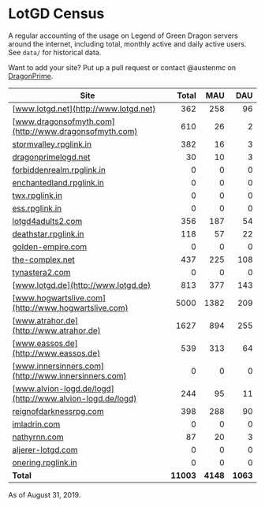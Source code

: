 # LotGD Census
A regular accounting of the usage on Legend of Green Dragon servers around the internet, including total, monthly active and daily active users. See `data/` for historical data.

Want to add your site? Put up a pull request or contact @austenmc on [DragonPrime](http://dragonprime.net).


Site | Total | MAU | DAU
--- | ---:| ---:| ---:
[www.lotgd.net](http://www.lotgd.net)|362|258|96
[www.dragonsofmyth.com](http://www.dragonsofmyth.com)|610|26|2
[stormvalley.rpglink.in](http://stormvalley.rpglink.in)|382|16|3
[dragonprimelogd.net](http://dragonprimelogd.net)|30|10|3
[forbiddenrealm.rpglink.in](http://forbiddenrealm.rpglink.in)|0|0|0
[enchantedland.rpglink.in](http://enchantedland.rpglink.in)|0|0|0
[twx.rpglink.in](http://twx.rpglink.in)|0|0|0
[ess.rpglink.in](http://ess.rpglink.in)|0|0|0
[lotgd4adults2.com](http://lotgd4adults2.com)|356|187|54
[deathstar.rpglink.in](http://deathstar.rpglink.in)|118|57|22
[golden-empire.com](http://golden-empire.com)|0|0|0
[the-complex.net](http://the-complex.net)|437|225|108
[tynastera2.com](http://tynastera2.com)|0|0|0
[www.lotgd.de](http://www.lotgd.de)|813|377|143
[www.hogwartslive.com](http://www.hogwartslive.com)|5000|1382|209
[www.atrahor.de](http://www.atrahor.de)|1627|894|255
[www.eassos.de](http://www.eassos.de)|539|313|64
[www.innersinners.com](http://www.innersinners.com)|0|0|0
[www.alvion-logd.de/logd](http://www.alvion-logd.de/logd)|244|95|11
[reignofdarknessrpg.com](http://reignofdarknessrpg.com)|398|288|90
[imladrin.com](http://imladrin.com)|0|0|0
[nathyrnn.com](http://nathyrnn.com)|87|20|3
[aljerer-lotgd.com](http://aljerer-lotgd.com)|0|0|0
[onering.rpglink.in](http://onering.rpglink.in)|0|0|0
**Total**|**11003**|**4148**|**1063**

As of August 31, 2019.
